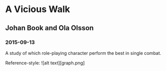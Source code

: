 # A Vicious Walk
## Johan Book and Ola Olsson
### 2015-09-13

A study of which role-playing character perform the best in single combat.

Reference-style: 
![alt text][graph.png]
